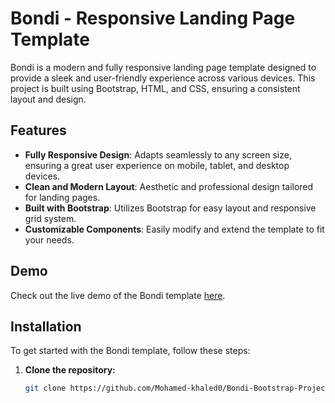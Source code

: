# Bondi - Responsive Landing Page Template

Bondi is a modern and fully responsive landing page template designed to provide a sleek and user-friendly experience across various devices. This project is built using Bootstrap, HTML, and CSS, ensuring a consistent layout and design.

## Features

- **Fully Responsive Design**: Adapts seamlessly to any screen size, ensuring a great user experience on mobile, tablet, and desktop devices.
- **Clean and Modern Layout**: Aesthetic and professional design tailored for landing pages.
- **Built with Bootstrap**: Utilizes Bootstrap for easy layout and responsive grid system.
- **Customizable Components**: Easily modify and extend the template to fit your needs.

## Demo

Check out the live demo of the Bondi template [here](https://mohamed-khaled0.github.io/Bondi-Bootstrap-Project/).

## Installation

To get started with the Bondi template, follow these steps:

1. **Clone the repository:**
   ```bash
   git clone https://github.com/Mohamed-khaled0/Bondi-Bootstrap-Project.git
